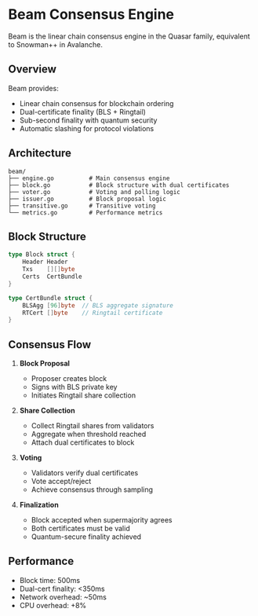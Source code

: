# Beam Consensus Engine

Beam is the linear chain consensus engine in the Quasar family, equivalent to Snowman++ in Avalanche.

## Overview

Beam provides:
- Linear chain consensus for blockchain ordering
- Dual-certificate finality (BLS + Ringtail)
- Sub-second finality with quantum security
- Automatic slashing for protocol violations

## Architecture

```
beam/
├── engine.go          # Main consensus engine
├── block.go           # Block structure with dual certificates
├── voter.go           # Voting and polling logic
├── issuer.go          # Block proposal logic
├── transitive.go      # Transitive voting
└── metrics.go         # Performance metrics
```

## Block Structure

```go
type Block struct {
    Header Header
    Txs    [][]byte
    Certs  CertBundle
}

type CertBundle struct {
    BLSAgg [96]byte  // BLS aggregate signature
    RTCert []byte    // Ringtail certificate
}
```

## Consensus Flow

1. **Block Proposal**
   - Proposer creates block
   - Signs with BLS private key
   - Initiates Ringtail share collection

2. **Share Collection**
   - Collect Ringtail shares from validators
   - Aggregate when threshold reached
   - Attach dual certificates to block

3. **Voting**
   - Validators verify dual certificates
   - Vote accept/reject
   - Achieve consensus through sampling

4. **Finalization**
   - Block accepted when supermajority agrees
   - Both certificates must be valid
   - Quantum-secure finality achieved

## Performance

- Block time: 500ms
- Dual-cert finality: <350ms
- Network overhead: ~50ms
- CPU overhead: +8%